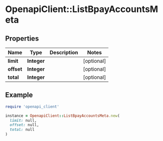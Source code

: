 # OpenapiClient::ListBpayAccountsMeta

## Properties

| Name | Type | Description | Notes |
| ---- | ---- | ----------- | ----- |
| **limit** | **Integer** |  | [optional] |
| **offset** | **Integer** |  | [optional] |
| **total** | **Integer** |  | [optional] |

## Example

```ruby
require 'openapi_client'

instance = OpenapiClient::ListBpayAccountsMeta.new(
  limit: null,
  offset: null,
  total: null
)
```

